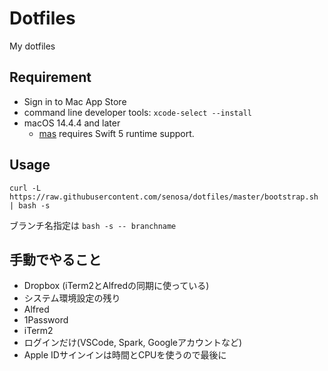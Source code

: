 # Dotfiles
My dotfiles

## Requirement
- Sign in to Mac App Store
- command line developer tools: `xcode-select --install`
- macOS 14.4.4 and later
	- [mas][1] requires Swift 5 runtime support.

## Usage
```
curl -L https://raw.githubusercontent.com/senosa/dotfiles/master/bootstrap.sh | bash -s
```
ブランチ名指定は `bash -s -- branchname`

## 手動でやること
- Dropbox (iTerm2とAlfredの同期に使っている)
- システム環境設定の残り
- Alfred
- 1Password
- iTerm2
- ログインだけ(VSCode, Spark, Googleアカウントなど)
- Apple IDサインインは時間とCPUを使うので最後に

[1]:https://github.com/mas-cli/mas
